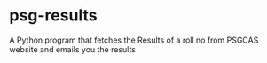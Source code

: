 # psg-results
A Python program that fetches the Results of a roll no from PSGCAS website and emails you the results
